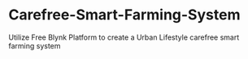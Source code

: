 # Carefree-Smart-Farming-System

Utilize Free Blynk Platform to create a Urban Lifestyle carefree smart farming system
